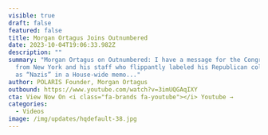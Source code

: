 ```yaml
---
visible: true
draft: false
featured: false
title: Morgan Ortagus Joins Outnumbered
date: 2023-10-04T19:06:33.982Z
description: ""
summary: "Morgan Ortagus on Outnumbered: I have a message for the Congressman
  from New York and his staff who flippantly labeled his Republican colleagues
  as “Nazis” in a House-wide memo..."
author: POLARIS Founder, Morgan Ortagus
outbound: https://www.youtube.com/watch?v=3imUQGAqIXY
cta: View Now On <i class="fa-brands fa-youtube"></i> Youtube →
categories:
  - Videos
image: /img/updates/hqdefault-38.jpg
---
```

